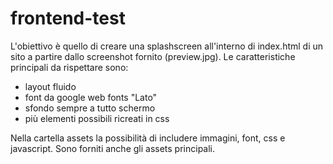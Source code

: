 frontend-test
=============
L'obiettivo è quello di creare una splashscreen all'interno di index.html di un sito a partire dallo screenshot fornito (preview.jpg).
Le caratteristiche principali da rispettare sono:
- layout fluido
- font da google web fonts "Lato"
- sfondo sempre a tutto schermo
- più elementi possibili ricreati in css

Nella cartella assets la possibilità di includere immagini, font, css e javascript.
Sono forniti anche gli assets principali.
